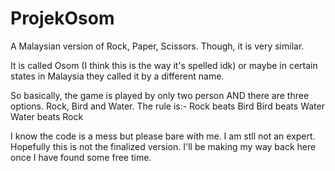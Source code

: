 # ProjekOsom

A Malaysian version of Rock, Paper, Scissors. Though, it is very similar.

It is called Osom (I think this is the way it's spelled idk) or maybe in certain states in Malaysia they called it by a different name.

So basically, the game is played by only two person AND there are three options. 
Rock, Bird and Water.
The rule is:-
Rock beats Bird
Bird beats Water
Water beats Rock


I know the code is a mess but please bare with me. I am stll not an expert.
Hopefully this is not the finalized version. I'll be making my way back here once I have found some free time.
